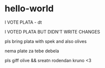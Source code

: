 # hello-world

I VOTE PLATA - dt

I VOTED PLATA BUT DIDN'T WRITE CHANGES

pls bring plata with spek and also olives

nema plate za tebe debela

pls giff olive && sreatn rodendan kruno <3
